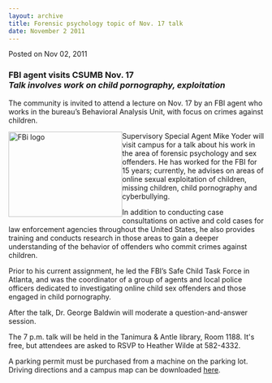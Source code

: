 ```yaml
---
layout: archive
title: Forensic psychology topic of Nov. 17 talk
date: November 2 2011
---
```





<span class="date">Posted on Nov 02, 2011    </span>
<h3>FBI agent visits CSUMB Nov. 17<br>
<em>Talk involves work on child pornography, exploitation</em></br></h3>
<p>The community is invited to attend a lecture on Nov. 17 by an
FBI agent who works in the bureau&#x2019;s Behavioral Analysis Unit, with
focus on crimes against children.</p>
<p><img alt="FBi logo" src="http://news.csumb.edu/sites/default/files/65/attachments/news/images/fbi_and_seal.jpg" style="float:left; width:224px; height:168px">Supervisory Special
Agent Mike Yoder will visit campus for a talk about his work in the
area of forensic psychology and sex offenders. He has worked for
the FBI for 15 years; currently, he advises on areas of online
sexual exploitation of children, missing children, child
pornography and cyberbullying.</img></p>
<p>In addition to conducting case consultations on active and cold
cases for law enforcement agencies throughout the United States, he
also provides training and conducts research in those areas to gain
a deeper understanding of the behavior of offenders who commit
crimes against children.</p>
<p>Prior to his current assignment, he led the FBI&#x2019;s Safe Child
Task Force in Atlanta, and was the coordinator of a group of agents
and local police officers dedicated to investigating online child
sex offenders and those engaged in child pornography.</p>
<p>After the talk, Dr. George Baldwin will moderate a
question-and-answer session.&#xA0;</p>
<p>The 7 p.m. talk will be held in the Tanimura &amp; Antle
library, Room 1188. It&apos;s free, but attendees are asked to RSVP to
Heather Wilde at 582-4332.</p>
<p>A parking permit must be purchased from a machine on the parking
lot. Driving directions and a campus map can be downloaded <a href="http://csumb.edu/map" rel="nofollow">here</a>.</p>
<p>&#xA0;</p>
<p>&#xA0;</p>
<p><br>
&#xA0;</br></p>





